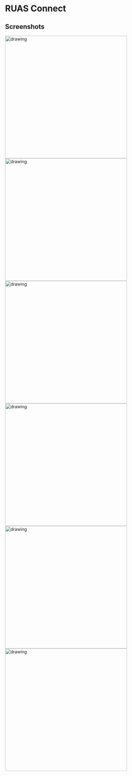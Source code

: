 # RUAS Connect

## Screenshots

<img src="screenshots/Screenshot_2021-05-05-15-34-03-329_com.example.ruas_connect.jpg" alt="drawing" width="400"/>
<img src="screenshots/Screenshot_2021-05-05-15-34-06-856_com.example.ruas_connect.jpg" alt="drawing" width="400"/>
<img src="screenshots/Screenshot_2021-05-05-15-34-15-358_com.example.ruas_connect.jpg" alt="drawing" width="400"/>
<img src="screenshots/Screenshot_2021-05-05-15-34-18-373_com.example.ruas_connect.jpg" alt="drawing" width="400"/>
<img src="screenshots/Screenshot_2021-05-05-15-34-21-365_com.example.ruas_connect.jpg" alt="drawing" width="400"/>
<img src="screenshots/Screenshot_2021-05-05-15-34-28-021_com.example.ruas_connect.jpg" alt="drawing" width="400"/>

